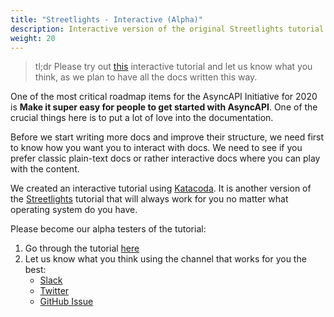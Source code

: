 ```yaml
---
title: "Streetlights - Interactive (Alpha)"
description: Interactive version of the original Streetlights tutorial.
weight: 20
---
```


>tl;dr
Please try out [this](https://www.katacoda.com/asyncapi/scenarios/streetlight-tut) interactive tutorial and let us know what you think, as we plan to have all the docs written this way.<!--more-->

One of the most critical roadmap items for the AsyncAPI Initiative for 2020 is **Make it super easy for people to get started with AsyncAPI**. One of the crucial things here is to put a lot of love into the documentation.

Before we start writing more docs and improve their structure, we need first to know how you want you to interact with docs. We need to see if you prefer classic plain-text docs or rather interactive docs where you can play with the content.

We created an interactive tutorial using [Katacoda](https://www.katacoda.com/). It is another version of the [Streetlights](../streetlights) tutorial that will always work for you no matter what operating system do you have.

Please become our alpha testers of the tutorial:

1. Go through the tutorial [here](https://www.katacoda.com/asyncapi/scenarios/streetlight-tut)
2. Let us know what you think using the channel that works for you the best:
    - [Slack](https://www.asyncapi.com/slack-invite/)
    - [Twitter](https://twitter.com/AsyncAPISpec)
    - [GitHub Issue](https://github.com/asyncapi/website/issues/)